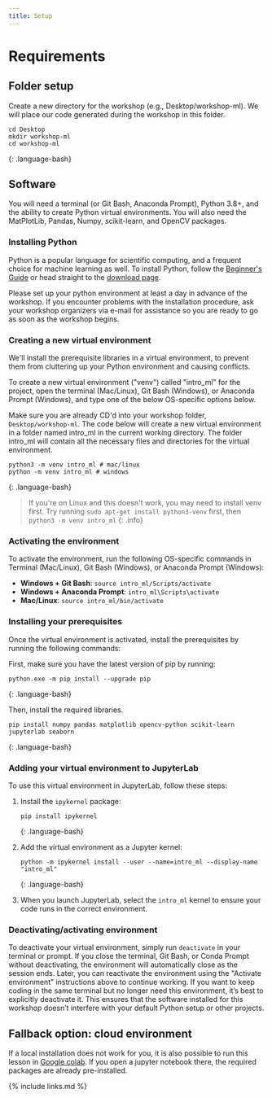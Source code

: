 ```yaml
---
title: Setup
---
```

# Requirements

## Folder setup

Create a new directory for the workshop (e.g., Desktop/workshop-ml). We will place our code generated during the workshop in this folder.

~~~
cd Desktop
mkdir workshop-ml
cd workshop-ml
~~~
{: .language-bash}

## Software

You will need a terminal (or Git Bash, Anaconda Prompt), Python 3.8+, and the ability to create Python virtual environments. You will also need the MatPlotLib, Pandas, Numpy, scikit-learn, and OpenCV packages. 

### Installing Python

Python is a popular language for scientific computing, and a frequent choice
for machine learning as well.
To install Python, follow the [Beginner's Guide](https://wiki.python.org/moin/BeginnersGuide/Download) or head straight to the [download page](https://www.python.org/downloads/).

Please set up your python environment at least a day in advance of the workshop.
If you encounter problems with the installation procedure, ask your workshop organizers via e-mail for assistance so
you are ready to go as soon as the workshop begins.

### Creating a new virtual environment
We'll install the prerequisite libraries in a virtual environment, to prevent them from cluttering up your Python environment and causing conflicts.

To create a new virtual environment ("venv") called "intro_ml" for the project, open the terminal (Mac/Linux), Git Bash (Windows), or Anaconda Prompt (Windows), and type one of the below OS-specific options below. 

Make sure you are already CD'd into your workshop folder, `Desktop/workshop-ml`. The code below will create a new virtual environment in a folder named intro_ml in the current working directory. The folder intro_ml will contain all the necessary files and directories for the virtual environment.

~~~
python3 -m venv intro_ml # mac/linux
python -m venv intro_ml # windows
~~~
{: .language-bash}

> If you're on Linux and this doesn't work, you may need to install venv first. Try running `sudo apt-get install python3-venv` first, then `python3 -m venv intro_ml`
{: .info}

### Activating the environment
To activate the environment, run the following OS-specific commands in Terminal (Mac/Linux), Git Bash (Windows), or Anaconda Prompt (Windows):

* **Windows + Git Bash**: `source intro_ml/Scripts/activate`
* **Windows + Anaconda Prompt**: `intro_ml\Scripts\activate`
* **Mac/Linux**: `source intro_ml/bin/activate`

### Installing your prerequisites
Once the virtual environment is activated, install the prerequisites by running the following commands:

First, make sure you have the latest version of pip by running:

~~~
python.exe -m pip install --upgrade pip
~~~
{: .language-bash}

Then, install the required libraries.

~~~
pip install numpy pandas matplotlib opencv-python scikit-learn jupyterlab seaborn
~~~
{: .language-bash}


### Adding your virtual environment to JupyterLab
To use this virtual environment in JupyterLab, follow these steps:

1. Install the `ipykernel` package:
   ~~~
   pip install ipykernel
   ~~~
   {: .language-bash}

2. Add the virtual environment as a Jupyter kernel:
   ~~~
   python -m ipykernel install --user --name=intro_ml --display-name "intro_ml"
   ~~~
   {: .language-bash}

3. When you launch JupyterLab, select the `intro_ml` kernel to ensure your code runs in the correct environment.

### Deactivating/activating environment
To deactivate your virtual environment, simply run `deactivate` in your terminal or prompt. If you close the terminal, Git Bash, or Conda Prompt without deactivating, the environment will automatically close as the session ends. Later, you can reactivate the environment using the "Activate environment" instructions above to continue working. If you want to keep coding in the same terminal but no longer need this environment, it’s best to explicitly deactivate it. This ensures that the software installed for this workshop doesn’t interfere with your default Python setup or other projects.

## Fallback option: cloud environment
If a local installation does not work for you, it is also possible to run this lesson in [Google colab](https://colab.research.google.com/). If you open a jupyter notebook there, the required packages are already pre-installed.

{% include links.md %}
